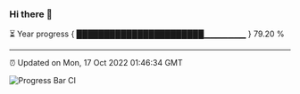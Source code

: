 ### Hi there 👋

⏳ Year progress { ███████████████████████▁▁▁▁▁▁▁ } 79.20 %

---

⏰ Updated on Mon, 17 Oct 2022 01:46:34 GMT

![Progress Bar CI](https://github.com/liununu/liununu/workflows/Progress%20Bar%20CI/badge.svg)
